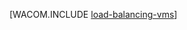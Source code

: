 <properties linkid="manage-windows-common-tasks-detach-a-disk" urlDisplayName="Load Balance VMs" pageTitle="Load Balance a Virtual Machine (Linux) - Windows Azure" metaKeywords="" description="Learn how to load balance Windows Azure virtual machines." metaCanonical="" services="virtual-machines" documentationCenter="" title="" authors=""  solutions="" writer="" manager="" editor=""  />





[WACOM.INCLUDE [load-balancing-vms](../includes/load-balancing-vms.md)]
